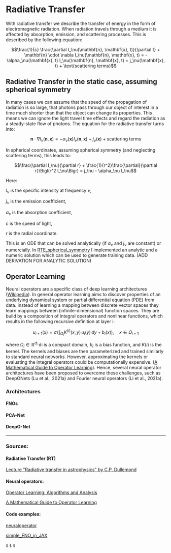 # Radiative Transfer

With radiative transfer we describe the transfer of energy in the form of electromagnetic radiation. When radiation travels through a medium it is affected by absorption, emission, and scattering processes. This is described by the following equation:


$$\frac{1}{c} \frac{\partial I_\nu(\mathbf{n}, \mathbf{x}, t)}{\partial t} + \mathbf{n} \cdot \nabla I_\nu(\mathbf{n}, \mathbf{x}, t) = -\alpha_\nu(\mathbf{x}, t) I_\nu(\mathbf{n}, \mathbf{x}, t) + j_\nu(\mathbf{x}, t) + \text{scattering terms}$$


## Radiative Transfer in the static case, assuming spherical symmetry
In many cases we can assume that the speed of the propagation of radiation is so large, that photons pass through our object of interest in a time much shorter than that the object can change its properties. This means we can ignore the light travel time effects and regard the radiation as a steady-state flow of photons. The equation for the radiative transfer turns into:


$$\mathbf{n} \cdot \nabla I_\nu(\mathbf{n}, \mathbf{x}) = -\alpha_\nu(\mathbf{x}) I_\nu(\mathbf{n}, \mathbf{x}) + j_\nu(\mathbf{x}) + \text{scattering terms}$$


In spherical coordinates, assuming spherical symmetry (and neglecting scattering terms), this leads to:

$$\frac{\partial I_\nu}{\partial r} + \frac{1}{r^2}\frac{\partial}{\partial r}\Bigl(r^2 I_\nu\Bigr) = j_\nu - \alpha_\nu I_\nu$$

Here:

 $I_\nu$ is the specific intensity at frequency $\nu$, 

 $j_\nu$ is the emission coefficient,

 $\alpha_\nu$ is the absorption coefficient,

c is the speed of light,

r is the radial coordinate.


This is an ODE that can be solved analytically (if $\alpha_\nu$ and  $j_\nu$ are constant) or numercially. In [RTE_spherical_symmetry](https://github.com/RuneRost/RadiativeTransfer/blob/main/RTE_sphercial_symmetry.ipynb) I implemented an analytic and a numeric solution which can be used to generate training data. (ADD DERIVATION FOR ANALYTIC SOLUTION)



## Operator Learning

Neural operators are a specific class of deep learning architectures  ([Wikipedia](https://en.wikipedia.org/wiki/Neural_operators)). In general operator learning aims to discover properties of an underlying dynamical system or partial differential equation (PDE) from data. Instead of learning a mapping between discrete vector spaces they learn mappings between (infinite-dimensional) function spaces. They are build by a composition of integral operators and nonlinear functions,  which results in the following recursive definition at layer i:

$$u_{i+1}(x) = \sigma\!\left( \int_{\Omega_i} K^{(i)}(x,y)\, u_i(y)\, dy + b_i(x) \right), \quad x \in \Omega_{i+1} $$

where $\Omega_{i} \in \mathbb{R}^{d_i}$ di is a compact domain, $b_{i}$ is a bias function, and $K(i)$ is the kernel. The kernels and biases are then parameterized and trained similarly to standard neural networks. However, approximating the kernels or evaluating the integral operators could be computationally expensive. ([A Mathematical Guide to Operator Learning](https://arxiv.org/pdf/2312.14688)). Hence, several neural operator architectures have been proposed to overcome these challenges, such as DeepONets (Lu et al., 2021a) and Fourier neural operators (Li et al., 2021a). 

### Architectures

#### FNOs

#### PCA-Net

#### DeepO-Net

---------------------------

### Sources: 

#### Radiative Transfer (RT)
[Lecture "Radiative transfer in astrophysics" by C.P. Dullemond](https://www.ita.uni-heidelberg.de/~dullemond/lectures/radtrans_2017/index.shtml?lang=en)

#### Neural operators:
[Operator Learning: Algorithms and Analysis](https://arxiv.org/abs/2402.15715)

[A Mathematical Guide to Operator Learning](https://arxiv.org/html/2312.14688v1)

#### Code examples:
[neuraloperator](https://github.com/neuraloperator/neuraloperator)

[simple_FNO_in_JAX](https://github.com/Ceyron/machine-learning-and-simulation/blob/main/english/neural_operators/simple_FNO_in_JAX.ipynb)



`$` `$` `$`





